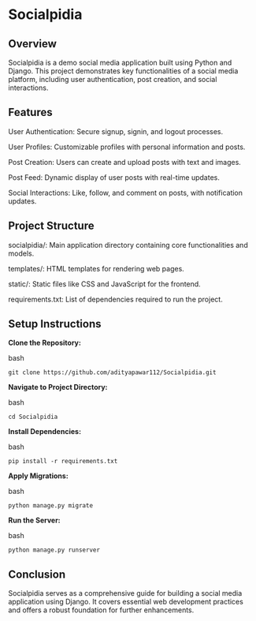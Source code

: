 # Socialpidia
## Overview

Socialpidia is a demo social media application built using Python and Django. This project demonstrates key functionalities of a social media platform, including user authentication, post creation, and social interactions.

## Features

  User Authentication: Secure signup, signin, and logout processes.
  
  User Profiles: Customizable profiles with personal information and posts.
  
  Post Creation: Users can create and upload posts with text and images.
  
  Post Feed: Dynamic display of user posts with real-time updates.
  
  Social Interactions: Like, follow, and comment on posts, with notification updates.

## Project Structure

  socialpidia/: Main application directory containing core functionalities and models.
  
  templates/: HTML templates for rendering web pages.
  
  static/: Static files like CSS and JavaScript for the frontend.
  
  requirements.txt: List of dependencies required to run the project.

## Setup Instructions

  **Clone the Repository:**

  bash

    git clone https://github.com/adityapawar112/Socialpidia.git

  **Navigate to Project Directory:**

  bash

    cd Socialpidia

  **Install Dependencies:**

  bash

    pip install -r requirements.txt

 **Apply Migrations:**

  bash

    python manage.py migrate

  **Run the Server:**

  bash

    python manage.py runserver

## Conclusion

Socialpidia serves as a comprehensive guide for building a social media application using Django. It covers essential web development practices and offers a robust foundation for further enhancements.
